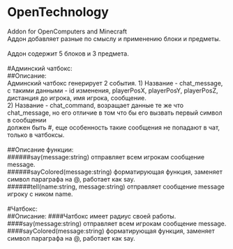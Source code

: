 # OpenTechnology<br>
Addon for OpenComputers and Minecraft<br>
Аддон добавляет разные по смыслу и применению блоки и предметы.<br>
<br>
Аддон содержит 5 блоков и 3 предмета.<br>
<br>
#Админский чатбокс:<br>
##Описание:<br>
    Админский чатбокс генерирует 2 события.
     1) Название - chat_message, с такими данными - id изменения, playerPosX, playerPosY, playerPosZ, дистанция до игрока, имя игрока, сообщение.<br>
     2) Название - chat_command, возращает данные те же что chat_message, но его отличие в том что бы его вызвать первый символ в сообщении<br> должен быть #, еще особенность такие сообщения не попадают в чат, только в чатбоксы.<br>
  <br>
##Описание функции:<br>
######say(message:string) отправляет всем игрокам сообщение message.<br>
######sayColored(message:string) форматирующая функция, заменяет символ параграфа на @, работает как say.<br>
######tell(name:string, message:string) отправляет сообщение message игроку с ником name.<br>
<br>
#Чатбокс:<br>
##Описание:
####Чатбокс имеет радиус своей работы.<br>
####say(message:string) отправляет всем игрокам сообщение message.<br>
####sayColored(message:string) форматирующая функция, заменяет символ параграфа на @, работает как say.<br>
